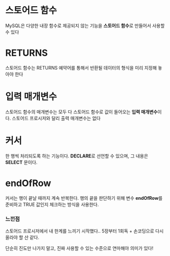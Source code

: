 # 스토어드 함수

MySQL은 다양한 내장 함수로 제공되지 않는 기능을 **스토어드 함수**로 만들어서 사용할 수 있다

# RETURNS

스토어드 함수는 RETURNS 예약어를 통해서 반환될 데이터의 형식을 미리 지정해 놓아야 한다

# 입력 매개변수

스토어드 함수의 매개변수는 모두 다 스토어드 함수로 값이 들어오는 **입력 매개변수**이다. 스토어드 프로시저와 달리 출력 매개변수는 없다

# 커서

한 행씩 처리되도록 하는 기능이다. **DECLARE**로 선언할 수 있으며, 그 내용은 **SELECT** 문이다.

# endOfRow

커서는 행이 끝날 때까지 계속 반복한다. 행의 끝을 판단하기 위해 변수 **endOfRow**를 준비하고 TRUE 값인지 체크하는 방식을 사용한다.

### 느낀점

스토어드 프로시저에서 내 한계를 느끼기 시작했다.. 5장부터 1회독 + 손코딩으로 다시 올라야 할 산 같다.

단순히 진도만 나가지 말고, 진짜 사용할 수 있는 수준으로 연마해야 의미가 있다!
